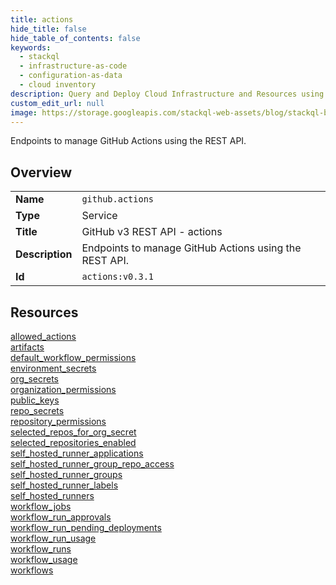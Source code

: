 ```yaml
---
title: actions
hide_title: false
hide_table_of_contents: false
keywords:
  - stackql
  - infrastructure-as-code
  - configuration-as-data
  - cloud inventory
description: Query and Deploy Cloud Infrastructure and Resources using SQL
custom_edit_url: null
image: https://storage.googleapis.com/stackql-web-assets/blog/stackql-blog-post-featured-image.png
---
```

Endpoints to manage GitHub Actions using the REST API.  
    

## Overview
<table><tbody>
<tr><td><b>Name</b></td><td><code>github.actions</code></td></tr>
<tr><td><b>Type</b></td><td>Service</td></tr>
<tr><td><b>Title</b></td><td>GitHub v3 REST API - actions</td></tr>
<tr><td><b>Description</b></td><td>Endpoints to manage GitHub Actions using the REST API.</td></tr>
<tr><td><b>Id</b></td><td><code>actions:v0.3.1</code></td></tr>
</tbody></table>

## Resources
<div class="row">
<div class="providerDocColumn">
<a href="/providers/github/actions/allowed_actions/">allowed_actions</a><br />
<a href="/providers/github/actions/artifacts/">artifacts</a><br />
<a href="/providers/github/actions/default_workflow_permissions/">default_workflow_permissions</a><br />
<a href="/providers/github/actions/environment_secrets/">environment_secrets</a><br />
<a href="/providers/github/actions/org_secrets/">org_secrets</a><br />
<a href="/providers/github/actions/organization_permissions/">organization_permissions</a><br />
<a href="/providers/github/actions/public_keys/">public_keys</a><br />
<a href="/providers/github/actions/repo_secrets/">repo_secrets</a><br />
<a href="/providers/github/actions/repository_permissions/">repository_permissions</a><br />
<a href="/providers/github/actions/selected_repos_for_org_secret/">selected_repos_for_org_secret</a><br />
<a href="/providers/github/actions/selected_repositories_enabled/">selected_repositories_enabled</a><br />
<a href="/providers/github/actions/self_hosted_runner_applications/">self_hosted_runner_applications</a><br />
</div>
<div class="providerDocColumn">
<a href="/providers/github/actions/self_hosted_runner_group_repo_access/">self_hosted_runner_group_repo_access</a><br />
<a href="/providers/github/actions/self_hosted_runner_groups/">self_hosted_runner_groups</a><br />
<a href="/providers/github/actions/self_hosted_runner_labels/">self_hosted_runner_labels</a><br />
<a href="/providers/github/actions/self_hosted_runners/">self_hosted_runners</a><br />
<a href="/providers/github/actions/workflow_jobs/">workflow_jobs</a><br />
<a href="/providers/github/actions/workflow_run_approvals/">workflow_run_approvals</a><br />
<a href="/providers/github/actions/workflow_run_pending_deployments/">workflow_run_pending_deployments</a><br />
<a href="/providers/github/actions/workflow_run_usage/">workflow_run_usage</a><br />
<a href="/providers/github/actions/workflow_runs/">workflow_runs</a><br />
<a href="/providers/github/actions/workflow_usage/">workflow_usage</a><br />
<a href="/providers/github/actions/workflows/">workflows</a><br />
</div>
</div>
